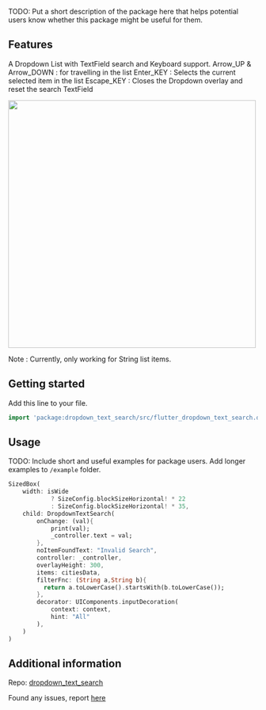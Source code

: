 <!-- 
This README describes the package. If you publish this package to pub.dev,
this README's contents appear on the landing page for your package.

For information about how to write a good package README, see the guide for
[writing package pages](https://dart.dev/guides/libraries/writing-package-pages). 

For general information about developing packages, see the Dart guide for
[creating packages](https://dart.dev/guides/libraries/create-library-packages)
and the Flutter guide for
[developing packages and plugins](https://flutter.dev/developing-packages). 
-->

TODO: Put a short description of the package here that helps potential users
know whether this package might be useful for them.

## Features

A Dropdown List with TextField search and Keyboard support.
Arrow_UP & Arrow_DOWN : for travelling in the list
Enter_KEY : Selects the current selected item in the list
Escape_KEY : Closes the Dropdown overlay and reset the search TextField

<img src="https://raw.githubusercontent.com/siddiquisahil02/dropdown_text_search/main/assets/example.gif"  height = "500" >

Note : Currently, only working for String list items.

## Getting started

Add this line to your file.

```dart
import 'package:dropdown_text_search/src/flutter_dropdown_text_search.dart';
```

## Usage

TODO: Include short and useful examples for package users. Add longer examples
to `/example` folder. 

```dart
SizedBox(
    width: isWide
            ? SizeConfig.blockSizeHorizontal! * 22
            : SizeConfig.blockSizeHorizontal! * 35,
    child: DropdownTextSearch(
        onChange: (val){
            print(val);
            _controller.text = val;
        },
        noItemFoundText: "Invalid Search",
        controller: _controller,
        overlayHeight: 300,
        items: citiesData,
        filterFnc: (String a,String b){
          return a.toLowerCase().startsWith(b.toLowerCase());
        },
        decorator: UIComponents.inputDecoration(
            context: context,
            hint: "All"
        ),
    )
)
```

## Additional information

Repo: [dropdown_text_search](https://github.com/siddiquisahil02/dropdown_text_search)

Found any issues, report [here](https://github.com/siddiquisahil02/dropdown_text_search/issues)


